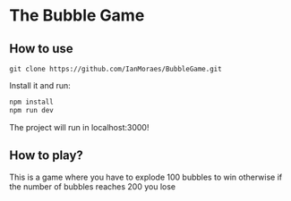 # The Bubble Game

## How to use
```
git clone https://github.com/IanMoraes/BubbleGame.git
```
Install it and run:

```sh
npm install
npm run dev
```

The project will run in localhost:3000!
## How to play?
This is a game where you have to explode 100 bubbles to win otherwise if the number of bubbles reaches 200 you lose
